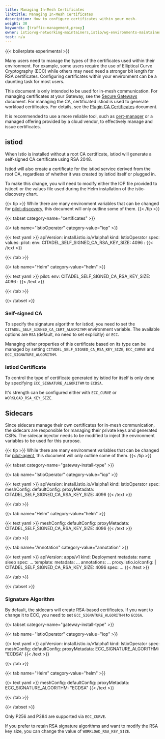 ```yaml
---
title: Managing In-Mesh Certificates
linktitle: Managing In-Mesh Certificates
description: How to configure certificates within your mesh.
weight: 30
keywords: [traffic-management,proxy]
owner: istio/wg-networking-maintainers,istio/wg-environments-maintainers
test: n/a
---
```


{{< boilerplate experimental >}}

Many users need to manage the types of the certificates used within their environment. For example,
some users require the use of Elliptical Curve Cryptography (ECC) while others may need need a
stronger bit length for RSA certificates. Configuring certificates within your environment can be
a daunting task for most users.

This document is only intended to be used for in-mesh communication. For managing certificates at
your Gateway, see the [Secure Gateways](/docs/tasks/traffic-management/ingress/secure-ingress/) document.
For managing the CA, certificated istiod is used to generate workload certificates. For details, see
the [Plugin CA Certificates](/docs/tasks/security/cert-management/plugin-ca-cert/) document.

It is recommended to use a more reliable tool, such as [cert-manager](/docs/ops/integrations/certmanager/)
or a managed offering provided by a cloud vendor, to effectively manage and issue certificates.

## istiod

When Istio is installed without a root CA certificate, istiod will generate a self-signed
CA certificate using RSA 2048.

Istiod will also create a certificate for the istiod service derived from the root CA,
regardless of whether it was created by istiod itself or plugged in.

To make this change, you will need to modify either the IOP file provided to
istioctl or the values file used during the Helm installation of the istio-discovery chart.

{{< tip >}}
While there are many environment variables that can be changed for
[pilot-discovery](/docs/reference/commands/pilot-discovery/), this document will only
outline some of them.
{{< /tip >}}

{{< tabset category-name="certificates" >}}

{{< tab name="IstioOperator" category-value="iop" >}}

{{< text yaml >}}
apiVersion: install.istio.io/v1alpha1
kind: IstioOperator
spec:
  values:
    pilot:
      env:
        CITADEL_SELF_SIGNED_CA_RSA_KEY_SIZE: 4096
        <key>: <value>
{{< /text >}}

{{< /tab >}}

{{< tab name="Helm" category-value="helm" >}}

{{< text yaml >}}
pilot:
  env:
    CITADEL_SELF_SIGNED_CA_RSA_KEY_SIZE: 4096
    <key>: <value>
{{< /text >}}

{{< /tab >}}

{{< /tabset >}}

### Self-signed CA

To specify the signature algorithm for istiod, you need to set the
`CITADEL_SELF_SIGNED_CA_CERT_ALGORITHM` environment variable. The available options are `RSA`
(default, no need to set explicitly) or `ECC`.

Managing other properties of this certificate based on its type can be managed by setting
`CITADEL_SELF_SIGNED_CA_RSA_KEY_SIZE`, `ECC_CURVE` and `ECC_SIGNATURE_ALGORITHM`.

### istiod Certificate

To control the type of certificate generated by istiod for itself is only done by specifying
`ECC_SIGNATURE_ALGORITHM` to `ECDSA`.

It's strength can be configured either with `ECC_CURVE` or `WORKLOAD_RSA_KEY_SIZE`.

## Sidecars

Since sidecars manage their own certificates for in-mesh communication, the sidecars
are responsible for managing their private keys and generated CSRs. The sidecar
injector needs to be modified to inject the environment variables to be used for
this purpose.

{{< tip >}}
While there are many environment variables that can be changed for
[pilot-agent](/docs/reference/commands/pilot-agent/), this document will only
outline some of them.
{{< /tip >}}

{{< tabset category-name="gateway-install-type" >}}

{{< tab name="IstioOperator" category-value="iop" >}}

{{< text yaml >}}
apiVersion: install.istio.io/v1alpha1
kind: IstioOperator
spec:
  meshConfig:
    defaultConfig:
      proxyMetadata:
        CITADEL_SELF_SIGNED_CA_RSA_KEY_SIZE: 4096
{{< /text >}}

{{< /tab >}}

{{< tab name="Helm" category-value="helm" >}}

{{< text yaml >}}
meshConfig:
  defaultConfig:
    proxyMetadata:
      CITADEL_SELF_SIGNED_CA_RSA_KEY_SIZE: 4096
{{< /text >}}

{{< /tab >}}

{{< tab name="Annotation" category-value="annotation" >}}

{{< text yaml >}}
apiVersion: apps/v1
kind: Deployment
metadata:
  name: sleep
spec:
  ...
  template:
    metadata:
      ...
      annotations:
        ...
        proxy.istio.io/config: |
          CITADEL_SELF_SIGNED_CA_RSA_KEY_SIZE: 4096
    spec:
      ...
{{< /text >}}

{{< /tab >}}

{{< /tabset >}}

### Signature Algorithm

By default, the sidecars will create RSA-based certificates. If you want to change it to
ECC, you need to set `ECC_SIGNATURE_ALGORITHM` to `ECDSA`.

{{< tabset category-name="gateway-install-type" >}}

{{< tab name="IstioOperator" category-value="iop" >}}

{{< text yaml >}}
apiVersion: install.istio.io/v1alpha1
kind: IstioOperator
spec:
  meshConfig:
    defaultConfig:
      proxyMetadata:
        ECC_SIGNATURE_ALGORITHM: "ECDSA"
{{< /text >}}

{{< /tab >}}

{{< tab name="Helm" category-value="helm" >}}

{{< text yaml >}}
meshConfig:
  defaultConfig:
    proxyMetadata:
      ECC_SIGNATURE_ALGORITHM: "ECDSA"
{{< /text >}}

{{< /tab >}}

{{< /tabset >}}

Only P256 and P384 are supported via `ECC_CURVE`.

If you prefer to retain RSA signature algorithms and want to modify the RSA key size,
you can change the value of `WORKLOAD_RSA_KEY_SIZE`.
